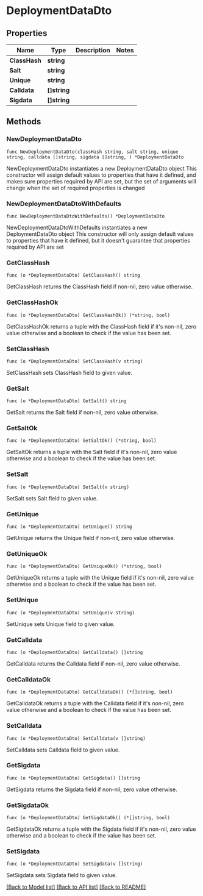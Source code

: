 # DeploymentDataDto

## Properties

Name | Type | Description | Notes
------------ | ------------- | ------------- | -------------
**ClassHash** | **string** |  | 
**Salt** | **string** |  | 
**Unique** | **string** |  | 
**Calldata** | **[]string** |  | 
**Sigdata** | **[]string** |  | 

## Methods

### NewDeploymentDataDto

`func NewDeploymentDataDto(classHash string, salt string, unique string, calldata []string, sigdata []string, ) *DeploymentDataDto`

NewDeploymentDataDto instantiates a new DeploymentDataDto object
This constructor will assign default values to properties that have it defined,
and makes sure properties required by API are set, but the set of arguments
will change when the set of required properties is changed

### NewDeploymentDataDtoWithDefaults

`func NewDeploymentDataDtoWithDefaults() *DeploymentDataDto`

NewDeploymentDataDtoWithDefaults instantiates a new DeploymentDataDto object
This constructor will only assign default values to properties that have it defined,
but it doesn't guarantee that properties required by API are set

### GetClassHash

`func (o *DeploymentDataDto) GetClassHash() string`

GetClassHash returns the ClassHash field if non-nil, zero value otherwise.

### GetClassHashOk

`func (o *DeploymentDataDto) GetClassHashOk() (*string, bool)`

GetClassHashOk returns a tuple with the ClassHash field if it's non-nil, zero value otherwise
and a boolean to check if the value has been set.

### SetClassHash

`func (o *DeploymentDataDto) SetClassHash(v string)`

SetClassHash sets ClassHash field to given value.


### GetSalt

`func (o *DeploymentDataDto) GetSalt() string`

GetSalt returns the Salt field if non-nil, zero value otherwise.

### GetSaltOk

`func (o *DeploymentDataDto) GetSaltOk() (*string, bool)`

GetSaltOk returns a tuple with the Salt field if it's non-nil, zero value otherwise
and a boolean to check if the value has been set.

### SetSalt

`func (o *DeploymentDataDto) SetSalt(v string)`

SetSalt sets Salt field to given value.


### GetUnique

`func (o *DeploymentDataDto) GetUnique() string`

GetUnique returns the Unique field if non-nil, zero value otherwise.

### GetUniqueOk

`func (o *DeploymentDataDto) GetUniqueOk() (*string, bool)`

GetUniqueOk returns a tuple with the Unique field if it's non-nil, zero value otherwise
and a boolean to check if the value has been set.

### SetUnique

`func (o *DeploymentDataDto) SetUnique(v string)`

SetUnique sets Unique field to given value.


### GetCalldata

`func (o *DeploymentDataDto) GetCalldata() []string`

GetCalldata returns the Calldata field if non-nil, zero value otherwise.

### GetCalldataOk

`func (o *DeploymentDataDto) GetCalldataOk() (*[]string, bool)`

GetCalldataOk returns a tuple with the Calldata field if it's non-nil, zero value otherwise
and a boolean to check if the value has been set.

### SetCalldata

`func (o *DeploymentDataDto) SetCalldata(v []string)`

SetCalldata sets Calldata field to given value.


### GetSigdata

`func (o *DeploymentDataDto) GetSigdata() []string`

GetSigdata returns the Sigdata field if non-nil, zero value otherwise.

### GetSigdataOk

`func (o *DeploymentDataDto) GetSigdataOk() (*[]string, bool)`

GetSigdataOk returns a tuple with the Sigdata field if it's non-nil, zero value otherwise
and a boolean to check if the value has been set.

### SetSigdata

`func (o *DeploymentDataDto) SetSigdata(v []string)`

SetSigdata sets Sigdata field to given value.



[[Back to Model list]](../README.md#documentation-for-models) [[Back to API list]](../README.md#documentation-for-api-endpoints) [[Back to README]](../README.md)


